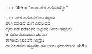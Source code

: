 +++
title = "೦೫೮ ದೇಶ ಹಗೆವನದೆನ್ದು"

+++
ದೇಶ ಹಗೆವನದೆಂದು ಕಡ್ಡಿಯ  
ಘಾಸಿ ಮಾಡದೆ ಮಿಗೆ ವಿನೋದದ  
ಲೈಸು ಪಡೆ ನಡೆತಂದು ಬಿಟ್ಟುದು ಗಿರಿಯ ತಪ್ಪಲಲಿ  
ಆ ಸರೋರುಹಬಂಧು ಚರಮಾ  
ಶಾಸತಿಯ ಚುಂಬಿಸೆ ಗಿರಿವ್ರಜ  
ದಾ ಶಿಖರವನು ಹತ್ತಿದರು ಹರಿ ಭೀಮ ಫಲುಗುಣರು      ॥58॥